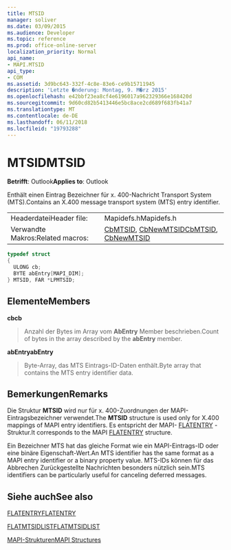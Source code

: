 ```yaml
---
title: MTSID
manager: soliver
ms.date: 03/09/2015
ms.audience: Developer
ms.topic: reference
ms.prod: office-online-server
localization_priority: Normal
api_name:
- MAPI.MTSID
api_type:
- COM
ms.assetid: 3d9bc643-332f-4c8e-83e6-ce9b15711945
description: 'Letzte �nderung: Montag, 9. M�rz 2015'
ms.openlocfilehash: e42bbf23ea8cf4e6196017a962329366e168420d
ms.sourcegitcommit: 9d60cd82b5413446e5bc8ace2cd689f683fb41a7
ms.translationtype: MT
ms.contentlocale: de-DE
ms.lasthandoff: 06/11/2018
ms.locfileid: "19793288"
---
```

# <a name="mtsid"></a><span data-ttu-id="0278a-103">MTSID</span><span class="sxs-lookup"><span data-stu-id="0278a-103">MTSID</span></span>

  
  
<span data-ttu-id="0278a-104">**Betrifft**: Outlook</span><span class="sxs-lookup"><span data-stu-id="0278a-104">**Applies to**: Outlook</span></span> 
  
<span data-ttu-id="0278a-105">Enthält einen Eintrag Bezeichner für x. 400-Nachricht Transport System (MTS).</span><span class="sxs-lookup"><span data-stu-id="0278a-105">Contains an X.400 message transport system (MTS) entry identifier.</span></span> 
  
|||
|:-----|:-----|
|<span data-ttu-id="0278a-106">Headerdatei</span><span class="sxs-lookup"><span data-stu-id="0278a-106">Header file:</span></span>  <br/> |<span data-ttu-id="0278a-107">Mapidefs.h</span><span class="sxs-lookup"><span data-stu-id="0278a-107">Mapidefs.h</span></span>  <br/> |
|<span data-ttu-id="0278a-108">Verwandte Makros:</span><span class="sxs-lookup"><span data-stu-id="0278a-108">Related macros:</span></span>  <br/> |<span data-ttu-id="0278a-109">[CbMTSID](cbmtsid.md), [CbNewMTSID](cbnewmtsid.md)</span><span class="sxs-lookup"><span data-stu-id="0278a-109">[CbMTSID](cbmtsid.md), [CbNewMTSID](cbnewmtsid.md)</span></span> <br/> |
   
```cpp
typedef struct
{
  ULONG cb;
  BYTE abEntry[MAPI_DIM];
} MTSID, FAR *LPMTSID;

```

## <a name="members"></a><span data-ttu-id="0278a-110">Elemente</span><span class="sxs-lookup"><span data-stu-id="0278a-110">Members</span></span>

 <span data-ttu-id="0278a-111">**cb**</span><span class="sxs-lookup"><span data-stu-id="0278a-111">**cb**</span></span>
  
> <span data-ttu-id="0278a-112">Anzahl der Bytes im Array vom **AbEntry** Member beschrieben.</span><span class="sxs-lookup"><span data-stu-id="0278a-112">Count of bytes in the array described by the **abEntry** member.</span></span> 
    
 <span data-ttu-id="0278a-113">**abEntry**</span><span class="sxs-lookup"><span data-stu-id="0278a-113">**abEntry**</span></span>
  
> <span data-ttu-id="0278a-114">Byte-Array, das MTS Eintrags-ID-Daten enthält.</span><span class="sxs-lookup"><span data-stu-id="0278a-114">Byte array that contains the MTS entry identifier data.</span></span>
    
## <a name="remarks"></a><span data-ttu-id="0278a-115">Bemerkungen</span><span class="sxs-lookup"><span data-stu-id="0278a-115">Remarks</span></span>

<span data-ttu-id="0278a-116">Die Struktur **MTSID** wird nur für x. 400-Zuordnungen der MAPI-Eintragsbezeichner verwendet.</span><span class="sxs-lookup"><span data-stu-id="0278a-116">The **MTSID** structure is used only for X.400 mappings of MAPI entry identifiers.</span></span> <span data-ttu-id="0278a-117">Es entspricht der MAPI- [FLATENTRY](flatentry.md) -Struktur.</span><span class="sxs-lookup"><span data-stu-id="0278a-117">It corresponds to the MAPI [FLATENTRY](flatentry.md) structure.</span></span> 
  
<span data-ttu-id="0278a-118">Ein Bezeichner MTS hat das gleiche Format wie ein MAPI-Eintrags-ID oder eine binäre Eigenschaft-Wert.</span><span class="sxs-lookup"><span data-stu-id="0278a-118">An MTS identifier has the same format as a MAPI entry identifier or a binary property value.</span></span> <span data-ttu-id="0278a-119">MTS-IDs können für das Abbrechen Zurückgestellte Nachrichten besonders nützlich sein.</span><span class="sxs-lookup"><span data-stu-id="0278a-119">MTS identifiers can be particularly useful for canceling deferred messages.</span></span> 
  
## <a name="see-also"></a><span data-ttu-id="0278a-120">Siehe auch</span><span class="sxs-lookup"><span data-stu-id="0278a-120">See also</span></span>



[<span data-ttu-id="0278a-121">FLATENTRY</span><span class="sxs-lookup"><span data-stu-id="0278a-121">FLATENTRY</span></span>](flatentry.md)
  
[<span data-ttu-id="0278a-122">FLATMTSIDLIST</span><span class="sxs-lookup"><span data-stu-id="0278a-122">FLATMTSIDLIST</span></span>](flatmtsidlist.md)


[<span data-ttu-id="0278a-123">MAPI-Strukturen</span><span class="sxs-lookup"><span data-stu-id="0278a-123">MAPI Structures</span></span>](mapi-structures.md)

